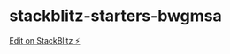 # stackblitz-starters-bwgmsa

[Edit on StackBlitz ⚡️](https://stackblitz.com/edit/stackblitz-starters-bwgmsa)